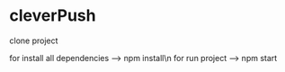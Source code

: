 # cleverPush

clone project

for install all dependencies --> npm install\n
for run project --> npm start
